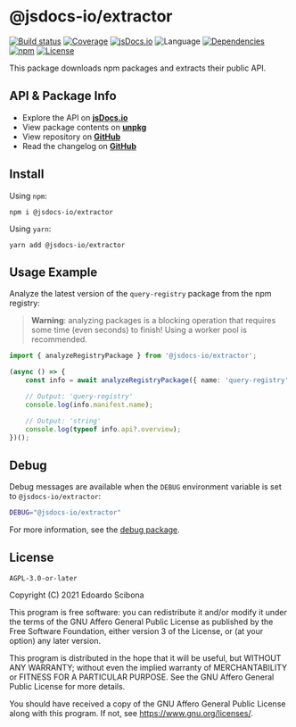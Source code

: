 # @jsdocs-io/extractor

[![Build status](https://img.shields.io/github/workflow/status/jsdocs-io/extractor/CI/main)](https://github.com/jsdocs-io/extractor/actions?query=workflow%3ACI)
[![Coverage](https://img.shields.io/codecov/c/gh/jsdocs-io/extractor)](https://codecov.io/gh/jsdocs-io/extractor)
[![jsDocs.io](https://img.shields.io/badge/jsDocs.io-reference-blue)](https://www.jsdocs.io/package/@jsdocs-io/extractor)
![Language](https://img.shields.io/github/languages/top/jsdocs-io/extractor)
[![Dependencies](https://img.shields.io/david/jsdocs-io/extractor)](https://david-dm.org/jsdocs-io/extractor)
[![npm](https://img.shields.io/npm/v/@jsdocs-io/extractor)](https://www.npmjs.com/package/@jsdocs-io/extractor)
[![License](https://img.shields.io/github/license/jsdocs-io/extractor)](https://github.com/jsdocs-io/extractor/blob/main/LICENSE)

This package downloads npm packages and extracts their public API.

## API & Package Info

-   Explore the API on [**jsDocs.io**](https://www.jsdocs.io/package/@jsdocs-io/extractor)
-   View package contents on [**unpkg**](https://unpkg.com/@jsdocs-io/extractor/)
-   View repository on [**GitHub**](https://github.com/jsdocs-io/extractor)
-   Read the changelog on [**GitHub**](https://github.com/jsdocs-io/extractor/blob/main/CHANGELOG.md)

## Install

Using `npm`:

```
npm i @jsdocs-io/extractor
```

Using `yarn`:

```
yarn add @jsdocs-io/extractor
```

## Usage Example

Analyze the latest version of the `query-registry` package from the npm registry:

> **Warning**: analyzing packages is a blocking operation that requires some time (even seconds) to finish! Using a worker pool is recommended.

```typescript
import { analyzeRegistryPackage } from '@jsdocs-io/extractor';

(async () => {
    const info = await analyzeRegistryPackage({ name: 'query-registry' });

    // Output: 'query-registry'
    console.log(info.manifest.name);

    // Output: 'string'
    console.log(typeof info.api?.overview);
})();
```

## Debug

Debug messages are available when the `DEBUG` environment variable is set to `@jsdocs-io/extractor`:

```bash
DEBUG="@jsdocs-io/extractor"
```

For more information, see the [debug package](https://www.npmjs.com/package/debug).

## License

    AGPL-3.0-or-later

Copyright (C) 2021 Edoardo Scibona

This program is free software: you can redistribute it and/or modify
it under the terms of the GNU Affero General Public License as published by
the Free Software Foundation, either version 3 of the License, or
(at your option) any later version.

This program is distributed in the hope that it will be useful,
but WITHOUT ANY WARRANTY; without even the implied warranty of
MERCHANTABILITY or FITNESS FOR A PARTICULAR PURPOSE. See the
GNU Affero General Public License for more details.

You should have received a copy of the GNU Affero General Public License
along with this program. If not, see <https://www.gnu.org/licenses/>.
